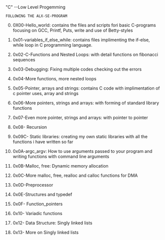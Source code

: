 "C" --Low Level Progemming 

	FOLLOWING THE ALX-SE-PROGRAM

0) 0X00-Hello_world: contains the files and scripts fori basic C-programs focusing on GCC, Printf, Puts, write and use of Betty-styles

1) 0x01-variables_if_else_while: contains files implimenting the if-else, while loop in C programming language.

2) 0x02-C-Functions and Nested Loops: with detail functions on fibonacci sequences

3) 0x03-Debugging: Fixing multiple codes checking out the errors

4) 0x04-More functions, more nested loops

5) 0x05-Pointer, arrays and strings: contains C code with implimentation of c pointer uses, array and strings

6) 0x06-More pointers, strings and arrays: with forming of standard library functions

7) 0x07-Even more pointer, strings and arrays: with pointer to pointer

8) 0x08- Recursion

9) 0x09C- Static libraries: creating my own static libraries with all the functions i have written so far

10) 0x0A-argc_argv: How to use arguments passed to your program and writing functions with command line arguments

11) 0x0B-Malloc, free: Dynamic memory allocation

12) 0x0C-More malloc, free, realloc and calloc functions for DMA

13) 0x0D-Preprocessor

14) 0x0E-Structures and typedef

15) 0x0F- Function_pointers

16) 0x10- Variadic functions

17) 0x12- Data Structure: Singly linked lists

18) 0x13- More on Singly linked lists
